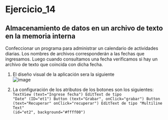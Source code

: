 # Ejercicio_14
## Almacenamiento de datos en un archivo de texto en la memoria interna

Confeccionar un programa para administrar un calendario de actividades diarias. Los nombres de archivos corresponderán a las fechas que ingresamos. Luego cuando consultamos una fecha verificamos si hay un archivo de texto que coincida con dicha fecha.

1) El diseño visual de la aplicación sera la siguiente <br>
![image](https://user-images.githubusercontent.com/66330281/219221475-50b89953-4b0d-4bdf-b5c2-131895f2bee7.png)

2) La configuración de los atributos de los botones son los siguientes:<br>
<code>TextView (text="Ingrese fecha")
  EditText de tipo "Date" (ID="et1")
  Button (text="Grabar", onClick="grabar")
  Button (text="Recuperar" onClick="recuperar")
  EditText de tipo "Multiline Text" (id="et2", background="#ffff00")</code>
